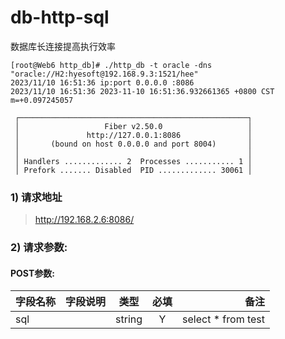 # db-http-sql

数据库长连接提高执行效率

```
[root@Web6 http_db]# ./http_db -t oracle -dns "oracle://H2:hyesoft@192.168.9.3:1521/hee"
2023/11/10 16:51:36 ip:port 0.0.0.0 :8086
2023/11/10 16:51:36 2023-11-10 16:51:36.932661365 +0800 CST m=+0.097245057

 ┌───────────────────────────────────────────────────┐ 
 │                   Fiber v2.50.0                   │ 
 │               http://127.0.0.1:8086               │ 
 │       (bound on host 0.0.0.0 and port 8004)       │ 
 │                                                   │ 
 │ Handlers ............. 2  Processes ........... 1 │ 
 │ Prefork ....... Disabled  PID ............. 30061 │ 

```


### 1) 请求地址

>http://192.168.2.6:8086/

### 2) 请求参数:

#### POST参数:
|字段名称       |字段说明         |类型            |必填            |备注     |
| -------------|:--------------:|:--------------:|:--------------:| ------:|
|sql||string|Y|select * from test|
